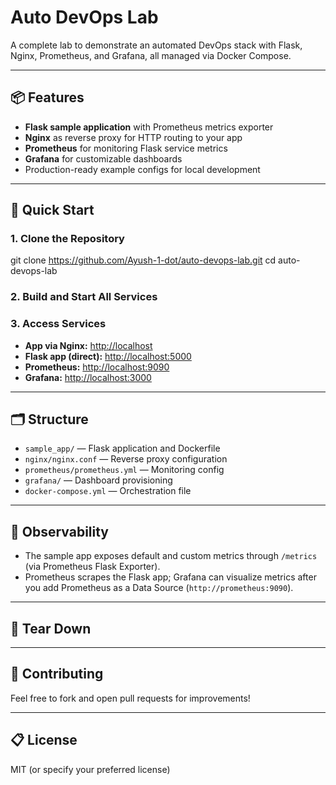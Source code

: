 # Auto DevOps Lab

A complete lab to demonstrate an automated DevOps stack with Flask, Nginx, Prometheus, and Grafana, all managed via Docker Compose.

---

## 📦 Features

- **Flask sample application** with Prometheus metrics exporter
- **Nginx** as reverse proxy for HTTP routing to your app
- **Prometheus** for monitoring Flask service metrics
- **Grafana** for customizable dashboards
- Production-ready example configs for local development

---

## 🚀 Quick Start

### 1. Clone the Repository

git clone https://github.com/Ayush-1-dot/auto-devops-lab.git
cd auto-devops-lab

### 2. Build and Start All Services


### 3. Access Services

- **App via Nginx:** [http://localhost](http://localhost)
- **Flask app (direct):** [http://localhost:5000](http://localhost:5000)
- **Prometheus:** [http://localhost:9090](http://localhost:9090)
- **Grafana:** [http://localhost:3000](http://localhost:3000)

---

## 🗂️ Structure

- `sample_app/` — Flask application and Dockerfile
- `nginx/nginx.conf` — Reverse proxy configuration
- `prometheus/prometheus.yml` — Monitoring config
- `grafana/` — Dashboard provisioning
- `docker-compose.yml` — Orchestration file

---

## 🔎 Observability

- The sample app exposes default and custom metrics through `/metrics` (via Prometheus Flask Exporter).
- Prometheus scrapes the Flask app; Grafana can visualize metrics after you add Prometheus as a Data Source (`http://prometheus:9090`).

---

## 🧹 Tear Down


---

## 🙌 Contributing

Feel free to fork and open pull requests for improvements!

---

## 📋 License

MIT (or specify your preferred license)
